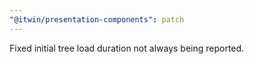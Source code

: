 ```yaml
---
"@itwin/presentation-components": patch
---
```


Fixed initial tree load duration not always being reported.
